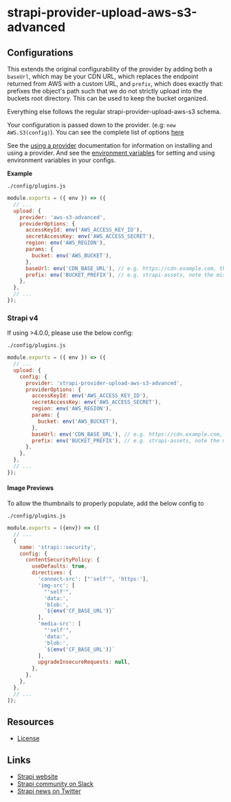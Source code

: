 # strapi-provider-upload-aws-s3-advanced

## Configurations

This extends the original configurability of the provider by adding both a `baseUrl`, which may be your CDN URL, which replaces the endpoint returned from AWS with a custom URL, and `prefix`, which does exactly that: prefixes the object's path such that we do not strictly upload into the buckets root directory. This can be used to keep the bucket organized.

Everything else follows the regular strapi-provider-upload-aws-s3 schema.

Your configuration is passed down to the provider. (e.g: `new AWS.S3(config)`). You can see the complete list of options [here](https://docs.aws.amazon.com/AWSJavaScriptSDK/latest/AWS/S3.html#constructor-property)

See the [using a provider](https://strapi.io/documentation/developer-docs/latest/development/plugins/upload.html#using-a-provider) documentation for information on installing and using a provider. And see the [environment variables](https://strapi.io/documentation/developer-docs/latest/setup-deployment-guides/configurations.html#environment-variables) for setting and using environment variables in your configs.

**Example**

`./config/plugins.js`
```js
module.exports = ({ env }) => ({
  // ...
  upload: {
    provider: 'aws-s3-advanced',
    providerOptions: {
      accessKeyId: env('AWS_ACCESS_KEY_ID'),
      secretAccessKey: env('AWS_ACCESS_SECRET'),
      region: env('AWS_REGION'),
      params: {
        bucket: env('AWS_BUCKET'),
      },
      baseUrl: env('CDN_BASE_URL'), // e.g. https://cdn.example.com, this is stored in strapi's database to point to the file
      prefix: env('BUCKET_PREFIX'), // e.g. strapi-assets, note the missing slash at the start
    },
  },
  // ...
});
```

### Strapi v4

If using >4.0.0, please use the below config:

`./config/plugins.js`
```js
module.exports = ({ env }) => ({
  // ...
  upload: {
    config: {
      provider: 'strapi-provider-upload-aws-s3-advanced',
      providerOptions: {
        accessKeyId: env('AWS_ACCESS_KEY_ID'),
        secretAccessKey: env('AWS_ACCESS_SECRET'),
        region: env('AWS_REGION'),
        params: {
          bucket: env('AWS_BUCKET'),
        },
        baseUrl: env('CDN_BASE_URL'), // e.g. https://cdn.example.com, this is stored in strapi's database to point to the file
        prefix: env('BUCKET_PREFIX'), // e.g. strapi-assets, note the missing slash at the start
      },
    },
  },
  // ...
});
```
#### Image Previews

To allow the thumbnails to properly populate, add the below config to

`./config/plugins.js`
```js
module.exports = ({env}) => ([
  // ...
  {
    name: 'strapi::security',
    config: {
      contentSecurityPolicy: {
        useDefaults: true,
        directives: {
          'connect-src': ["'self'", 'https:'],
          'img-src': [
            "'self'",
            'data:',
            'blob:',
            `${env('CF_BASE_URL')}`
          ],
          'media-src': [
            "'self'",
            'data:',
            'blob:',
            `${env('CF_BASE_URL')}`
          ],
          upgradeInsecureRequests: null,
        },
      },
    },
  },
  // ...
]);
```

## Resources

- [License](LICENSE)

## Links

- [Strapi website](https://strapi.io/)
- [Strapi community on Slack](https://slack.strapi.io)
- [Strapi news on Twitter](https://twitter.com/strapijs)
```
